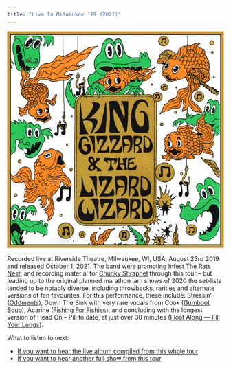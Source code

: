 ```yaml
---
title: "Live In Milwaukee ’19 (2021)"
---
```


![album cover for Live In Milwaukee 2019](./cover.png)

Recorded live at Riverside Theatre, Milwaukee, WI, USA, August 23rd 2019 and released October 1, 2021. The band were promoting [Infest The Rats Nest](./infest-the-rats-nest), and recording material for [Chunky Shrapnel](./chunky-shrapnel) through this tour – but leading up to the original planned marathon jam shows of 2020 the set-lists tended to be notably diverse, including throwbacks, rarities and alternate versions of fan favourites. For this performance, these include: Stressin’ ([Oddments](./oddments)), Down The Sink with very rare vocals from Cook ([Gumboot Soup](./gumboot-soup)), Acarine ([Fishing For Fishies](./fishing-for-fishies)), and concluding with the longest version of Head On – Pill to date, at just over 30 minutes ([Float Along — Fill Your Lungs](./float-along-fill-your-lungs)).

What to listen to next:

*   [If you want to hear the live album compiled from this whole tour](./chunky-shrapnel)
*   [If you want to hear another full show from this tour](./live-in-london-2019)
